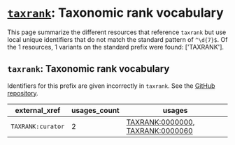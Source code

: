 # [`taxrank`](https://bioregistry.io/taxrank): Taxonomic rank vocabulary

This page summarize the different resources that reference `taxrank`
but use local unique identifiers that do not match the standard pattern of
`^\d{7}$`. Of the 1 resources,
1 variants on the standard prefix were found: ['TAXRANK'].

## `taxrank`: Taxonomic rank vocabulary

Identifiers for this prefix are given incorrectly in `taxrank`. See the [GitHub repository](https://github.com/phenoscape/taxrank).

| external_xref     |   usages_count | usages                                                                                                                               |
|-------------------|----------------|--------------------------------------------------------------------------------------------------------------------------------------|
| `TAXRANK:curator` |              2 | [TAXRANK:0000000](http://purl.obolibrary.org/obo/TAXRANK_0000000), [TAXRANK:0000060](http://purl.obolibrary.org/obo/TAXRANK_0000060) |

